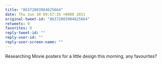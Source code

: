 ```yaml
---
title: "86372803984625664"
date: Thu Jun 30 09:57:35 +0000 2011
original-tweet-id: "86372803984625664"
retweets: 0
favorites: 0
reply-tweet-id: ""
reply-user-id: ""
reply-user-screen-name: ""
---
```

Researching Movie posters for a little design this morning, any favourites?
